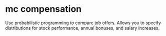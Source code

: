 mc compensation
===============

Use probabilistic programming to compare job offers.  Allows you to specify distributions for stock performance, annual bonuses, and salary increases.
